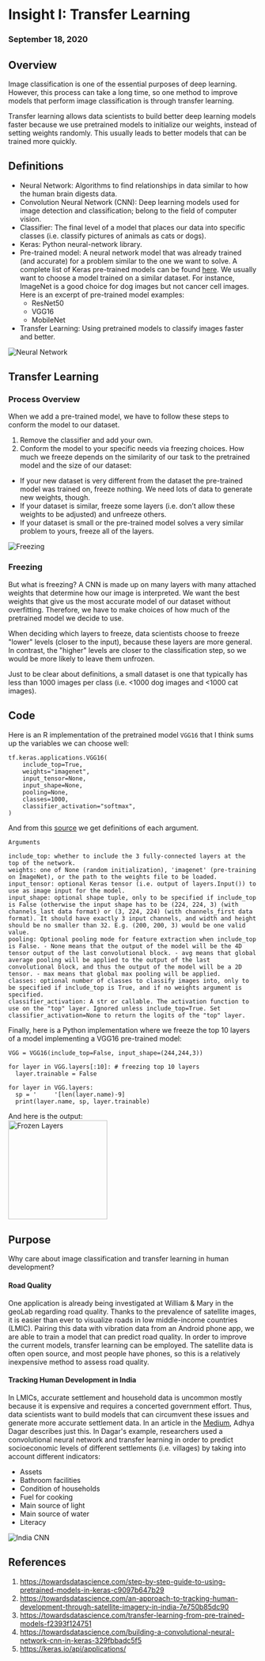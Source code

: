 # Insight I: Transfer Learning
### September 18, 2020

## Overview
Image classification is one of the essential purposes of deep learning. However, this process can take a long time, so one method to improve models that perform image classification is through transfer learning.

Transfer learning allows data scientists to build better deep learning models faster because we use pretrained models to initialize our weights, instead of setting weights randomly. This usually leads to better models that can be trained more quickly.

## Definitions 
- Neural Network: Algorithms to find relationships in data similar to how the human brain digests data.
- Convolution Neural Network (CNN): Deep learning models used for image detection and classification; belong to the field of computer vision.
- Classifier: The final level of a model that places our data into specific classes (i.e. classify pictures of animals as cats or dogs).
- Keras: Python neural-network library.
- Pre-trained model: A neural network model that was already trained (and accurate) for a problem similar to the one we want to solve. A complete list of Keras pre-trained models can be found [here](https://keras.io/api/applications/). We usually want to choose a model trained on a similar dataset. For instance, ImageNet is a good choice for dog images but not cancer cell images. Here is an excerpt of pre-trained model examples:
  - ResNet50
  - VGG16
  - MobileNet
- Transfer Learning: Using pretrained models to classify images faster and better.

![Neural Network](images/neural_network_image.png)

## Transfer Learning

### Process Overview
When we add a pre-trained model, we have to follow these steps to conform the model to our dataset.

1. Remove the classifier and add your own.
2. Conform the model to your specific needs via freezing choices. How much we freeze depends on the similarity of our task to the pretrained model and the size of our dataset:
 - If your new dataset is very different from the dataset the pre-trained model was trained on, freeze nothing. We need lots of data to generate new weights, though.
 - If your dataset is similar, freeze some layers (i.e. don’t allow these weights to be adjusted) and unfreeze others.
 - If your dataset is small or the pre-trained model solves a very similar problem to yours, freeze all of the layers.

![Freezing](images/frozen_levels.png)

### Freezing
But what is freezing? A CNN is made up on many layers with many attached weights that determine how our image is interpreted. We want the best weights that give us the most accurate model of our dataset without overfitting. Therefore, we have to make choices of how much of the pretrained model we decide to use. 

When deciding which layers to freeze, data scientists choose to freeze "lower" levels (closer to the input), because these layers are more general. In contrast, the "higher" levels are closer to the classification step, so we would be more likely to leave them unfrozen.

Just to be clear about definitions, a small dataset is one that typically has less than 1000 images per class (i.e. <1000 dog images and <1000 cat images). 

## Code
Here is an R implementation of the pretrained model `VGG16` that I think sums up the variables we can choose well:
```
tf.keras.applications.VGG16(
    include_top=True,
    weights="imagenet",
    input_tensor=None,
    input_shape=None,
    pooling=None,
    classes=1000,
    classifier_activation="softmax",
)
```

And from this [source](https://keras.io/api/applications/vgg/#vgg16-function) we get definitions of each argument.
```
Arguments

include_top: whether to include the 3 fully-connected layers at the top of the network.
weights: one of None (random initialization), 'imagenet' (pre-training on ImageNet), or the path to the weights file to be loaded.
input_tensor: optional Keras tensor (i.e. output of layers.Input()) to use as image input for the model.
input_shape: optional shape tuple, only to be specified if include_top is False (otherwise the input shape has to be (224, 224, 3) (with channels_last data format) or (3, 224, 224) (with channels_first data format). It should have exactly 3 input channels, and width and height should be no smaller than 32. E.g. (200, 200, 3) would be one valid value.
pooling: Optional pooling mode for feature extraction when include_top is False. - None means that the output of the model will be the 4D tensor output of the last convolutional block. - avg means that global average pooling will be applied to the output of the last convolutional block, and thus the output of the model will be a 2D tensor. - max means that global max pooling will be applied.
classes: optional number of classes to classify images into, only to be specified if include_top is True, and if no weights argument is specified.
classifier_activation: A str or callable. The activation function to use on the "top" layer. Ignored unless include_top=True. Set classifier_activation=None to return the logits of the "top" layer.
```

Finally, here is a Python implementation where we freeze the top 10 layers of a model implementing a VGG16 pre-trained model:
```
VGG = VGG16(include_top=False, input_shape=(244,244,3))

for layer in VGG.layers[:10]: # freezing top 10 layers
  layer.trainable = False
 
for layer in VGG.layers:
  sp = '     '[len(layer.name)-9]
  print(layer.name, sp, layer.trainable)
```
And here is the output:   
<img src="images/frozen_output.png" alt="Frozen Layers" width="200" >

## Purpose
Why care about image classification and transfer learning in human development? 

#### Road Quality
One application is already being investigated at William & Mary in the geoLab regarding road quality. Thanks to the prevalence of satellite images, it is easier than ever to visualize roads in low middle-income countries (LMIC). Pairing this data with vibration data from an Android phone app, we are able to train a model that can predict road quality. In order to improve the current models, transfer learning can be employed. The satellite data is often open source, and most people have phones, so this is a relatively inexpensive method to assess road quality. 

#### Tracking Human Development in India
In LMICs, accurate settlement and household data is uncommon mostly because it is expensive and requires a concerted government effort. Thus, data scientists want to build models that can circumvent these issues and generate more accurate settlement data. In an article in the [Medium](https://towardsdatascience.com/an-approach-to-tracking-human-development-through-satellite-imagery-in-india-7e750b85dc90), Adhya Dagar describes just this. In Dagar's example, researchers used a convolutional neural network and transfer learning in order to predict socioeconomic levels of different settlements (i.e. villages) by taking into account different indicators:
- Assets
- Bathroom facilities
- Condition of households
- Fuel for cooking
- Main source of light
- Main source of water
- Literacy

![India CNN](images/india_from_space_2012.jpeg)

## References
1. https://towardsdatascience.com/step-by-step-guide-to-using-pretrained-models-in-keras-c9097b647b29
2. https://towardsdatascience.com/an-approach-to-tracking-human-development-through-satellite-imagery-in-india-7e750b85dc90
3. https://towardsdatascience.com/transfer-learning-from-pre-trained-models-f2393f124751
4. https://towardsdatascience.com/building-a-convolutional-neural-network-cnn-in-keras-329fbbadc5f5
5. https://keras.io/api/applications/
